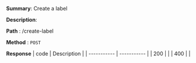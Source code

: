 **Summary**: Create a label

**Description**:

**Path** : /create-label

**Method** : `POST`

**Response**
| code      | Description |
| ----------- | ----------- |
|  200   |       |
|  400   |       |

